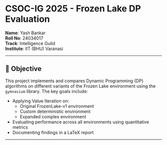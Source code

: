 # CSOC-IG 2025 - Frozen Lake DP Evaluation

**Name**: Yash Bankar  
**Roll No**: 24034017  
**Track**: Intelligence Guild  
**Institute**: IIT (BHU) Varanasi

---

## 📌 Objective

This project implements and compares Dynamic Programming (DP) algorithms on different variants of the Frozen Lake environment using the `gymnasium` library. The key goals include:

- Applying Value Iteration on:
  - Original FrozenLake-v1 environment
  - Custom deterministic environment
  - Expanded complex environment
- Evaluating performance across all environments using quantitative metrics
- Documenting findings in a LaTeX report

---


